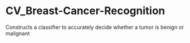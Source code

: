 # CV_Breast-Cancer-Recognition
Constructs a classifier to accurately decide whether a tumor is benign or malignant 
